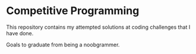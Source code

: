 # Competitive Programming

This repository contains my attempted solutions at coding challenges that I have done.

Goals to graduate from being a noobgrammer.